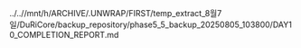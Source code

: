 ../..//mnt/h/ARCHIVE/.UNWRAP/FIRST/temp_extract_8월7일/DuRiCore/backup_repository/phase5_5_backup_20250805_103800/DAY10_COMPLETION_REPORT.md
